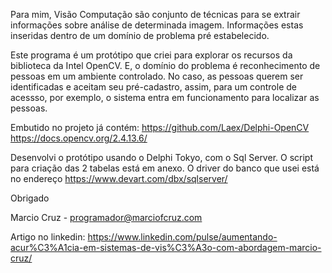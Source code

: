 Para mim, Visão Computação são conjunto de técnicas para se extrair informações sobre análise de determinada imagem. Informações estas inseridas
dentro de um domínio de problema pré estabelecido.

Este programa é um protótipo que criei para explorar os recursos da biblioteca da Intel OpenCV. E, o domínio do problema é reconhecimento de pessoas
em um ambiente controlado. No caso, as pessoas querem ser identificadas e aceitam seu pré-cadastro, assim, para um controle de acessso, por exemplo,
o sistema entra em funcionamento para localizar as pessoas.

Embutido no projeto já contém:
https://github.com/Laex/Delphi-OpenCV
https://docs.opencv.org/2.4.13.6/

Desenvolvi o protótipo usando o Delphi Tokyo, com o Sql Server.
O script para criação das 2 tabelas está em anexo.
O driver do banco que usei está no endereço https://www.devart.com/dbx/sqlserver/

Obrigado

Marcio Cruz - programador@marciofcruz.com

Artigo no linkedin: https://www.linkedin.com/pulse/aumentando-acur%C3%A1cia-em-sistemas-de-vis%C3%A3o-com-abordagem-marcio-cruz/